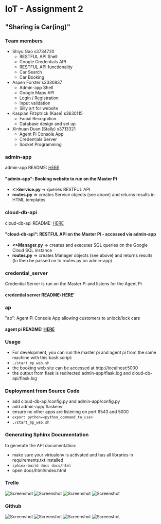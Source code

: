 
# IoT - Assignment 2 

## "Sharing is Car(ing)"

### Team members
- Shiyu Gao s3734720
    - RESTFUL API Shell
    - Google Credentials API
    - RESTFUL API functionality
    - Car Search 
    - Car Booking
- Aspen Forster s3330837
    - Admin-app Shell
    - Google Maps API
    - Login / Registration
    - Input validation
    - Silly art for website
- Kaspian Fitzptrick (Kase) s3630115
    - Facial Recognition
    - Database design and set up
- Xinhuan Duan (Stally) s3713321
    - Agent Pi Console App
    - Credentials Server
    - Socket Programming

### admin-app
admin-app README: [HERE](admin-app/README.md)
#### "admin-app": Booking website to run on the Master Pi
- **<>Service.py** => queries RESTFUL API
- **routes.py** => creates Service objects (see above) and returns results in HTML templates

### cloud-db-api
cloud-db-api README: [HERE](cloud-db-api/README.md)
#### "cloud-db-api": RESTFUL API on the Master Pi - accessed via admin-app
- **<>Manager.py** => creates and executes SQL queries on the Google Cloud SQL instance
- **routes.py** => creates Manager objects (see above) and returns results (to then be passed on to routes.py on admin-app)

### credential_server
Credential Server is run on the Master Pi and listens for the Agent Pi
#### credential server README: [HERE](credential_server/README.md)'

### ap
"ap": Agent Pi Console App allowing customers to unlock/lock cars
#### agent pi README: [HERE](ap/README.md)

### Usage
- For development, you can run the master pi and agent pi from the same machine with this bash script:
- `./start_mp_web.sh`
- the booking web site can be accessed at http://localhost:5000
- the output from flask is redirected admin-app/flask.log and cloud-db-api/flask.log

### Deployment from Source Code
- add cloud-db-api/config.py and admin-app/config.py
- add admin-app/.flaskenv
- ensure no other apps are listening on port 6543 and 5000
- `export python=<python_command_to_use>`
- `./start_mp_web.sh`

### Generating Sphinx Documentation
to generate the API documentation: 
- make sure your virtualenv is activated and has all libraries in requirements.txt installed
- `sphinx-build docs docs/html`
- open docs/html/index.html


### Trello

![Screenshot](trello1.jpg)
![Screenshot](trello2.jpg)
![Screenshot](trello3.jpg)
![Screenshot](trello4.jpg)


### Github

![Screenshot](github1.jpg)
![Screenshot](github2.jpg)
![Screenshot](github4.jpg)
![Screenshot](github3.jpg)
